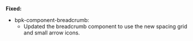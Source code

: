 **Fixed:**

- bpk-component-breadcrumb:
  - Updated the breadcrumb component to use the new spacing grid and small arrow icons.